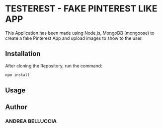 # TESTEREST - FAKE PINTEREST LIKE APP

This Application has been made using Node.js, MongoDB (mongoose) to create a fake Pinterest App and upload images to show to the user.

## Installation

After cloning the Repository, run the command:

```bash
npm install
```

## Usage

## Author

### ANDREA BELLUCCIA
